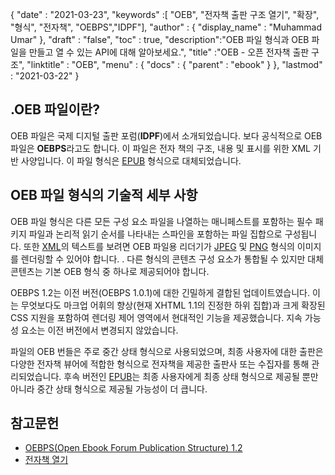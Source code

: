 {
  "date" : "2021-03-23",
  "keywords" :[ "OEB", "전자책 출판 구조 열기", "확장", "형식", "전자책", "OEBPS","IDPF"],
  "author" : {
    "display_name" : "Muhammad Umar"
},
  "draft" : "false",
  "toc" : true,
  "description":"OEB 파일 형식과 OEB 파일을 만들고 열 수 있는 API에 대해 알아보세요.",
  "title" :"OEB - 오픈 전자책 출판 구조",
  "linktitle" : "OEB",
  "menu" : {
    "docs" : {
      "parent" : "ebook"
}
},
  "lastmod" : "2021-03-22"
}

## .OEB 파일이란?

OEB 파일은 국제 디지털 출판 포럼(**IDPF**)에서 소개되었습니다. 보다 공식적으로 OEB 파일은 **OEBPS**라고도 합니다. 이 파일은 전자 책의 구조, 내용 및 표시를 위한 XML 기반 사양입니다. 이 파일 형식은 [EPUB](/ko/ebook/epub/) 형식으로 대체되었습니다.

## OEB 파일 형식의 기술적 세부 사항

OEB 파일 형식은 다른 모든 구성 요소 파일을 나열하는 매니페스트를 포함하는 필수 패키지 파일과 논리적 읽기 순서를 나타내는 스파인을 포함하는 파일 집합으로 구성됩니다. 또한 [XML](/ko/web/xml/)의 텍스트를 보려면 OEB 파일용 리더기가 [JPEG](/ko/image/jpeg/) 및 [PNG](/ko/image/png/) 형식의 이미지를 렌더링할 수 있어야 합니다. . 다른 형식의 콘텐츠 구성 요소가 통합될 수 있지만 대체 콘텐츠는 기본 OEB 형식 중 하나로 제공되어야 합니다.

OEBPS 1.2는 이전 버전(OEBPS 1.0.1)에 대한 긴밀하게 결합된 업데이트였습니다. 이는 무엇보다도 마크업 어휘의 향상(현재 XHTML 1.1의 진정한 하위 집합)과 크게 확장된 CSS 지원을 포함하여 렌더링 제어 영역에서 현대적인 기능을 제공했습니다. 지속 가능성 요소는 이전 버전에서 변경되지 않았습니다.
  

파일의 OEB 번들은 주로 중간 상태 형식으로 사용되었으며, 최종 사용자에 대한 출판은 다양한 전자책 뷰어에 적합한 형식으로 전자책을 제공한 출판사 또는 수집자를 통해 관리되었습니다. 후속 버전인 [EPUB](/ko/ebook/epub/)는 최종 사용자에게 최종 상태 형식으로 제공될 뿐만 아니라 중간 상태 형식으로 제공될 가능성이 더 큽니다.

## 참고문헌

* [OEBPS(Open Ebook Forum Publication Structure) 1.2](https://www.loc.gov/preservation/digital/formats/fdd/fdd000171.shtml)
* [전자책 열기](https://en.wikipedia.org/wiki/Open_eBook)


